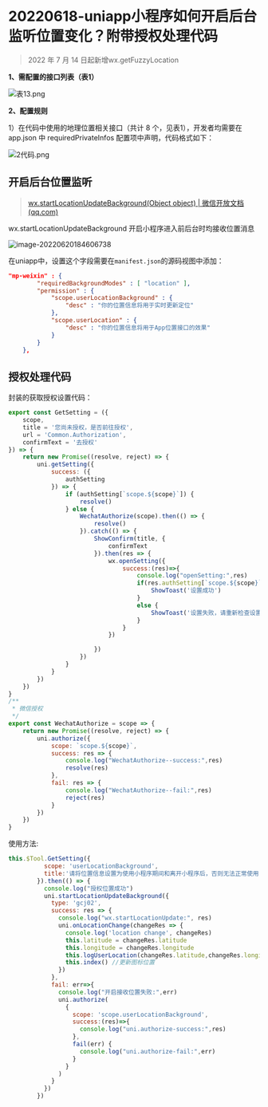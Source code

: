 # 20220618-uniapp小程序如何开启后台监听位置变化？附带授权处理代码

>  2022 年 7 月 14 日起新增wx.getFuzzyLocation



**1、需配置的接口列表（表1）**

![表13.png](https://s2.loli.net/2022/07/07/YqgLBftn8DWXwc1.png)

**2、配置规则**

1）在代码中使用的地理位置相关接口（共计 8 个，见表1），开发者均需要在 app.json 中 requiredPrivateInfos 配置项中声明，代码格式如下：

![2代码.png](https://s2.loli.net/2022/07/07/wSZUB7IrCPd2pnh.png)

## 开启后台位置监听

> [wx.startLocationUpdateBackground(Object object) | 微信开放文档 (qq.com)](https://developers.weixin.qq.com/miniprogram/dev/api/location/wx.startLocationUpdateBackground.html)

wx.startLocationUpdateBackground  开启小程序进入前后台时均接收位置消息

![image-20220620184606738](https://s2.loli.net/2022/06/21/6itSz7b8fRDmpBh.png)

在uniapp中，设置这个字段需要在`manifest.json`的源码视图中添加：

```json
"mp-weixin" : {
        "requiredBackgroundModes" : [ "location" ],
        "permission" : {
            "scope.userLocationBackground" : {
                "desc" : "你的位置信息将用于实时更新定位"
            },
            "scope.userLocation" : {
                "desc" : "你的位置信息将用于App位置接口的效果"
            }
        }
    },
```

## 授权处理代码

封装的获取授权设置代码：

```js
export const GetSetting = ({
    scope,
    title = '您尚未授权，是否前往授权',
    url = 'Common.Authorization',
    confirmText = '去授权'
}) => {
    return new Promise((resolve, reject) => {
        uni.getSetting({
            success: ({
                authSetting
            }) => {
                if (authSetting[`scope.${scope}`]) {
                    resolve()
                } else {
                    WechatAuthorize(scope).then(() => {
                        resolve()
                    }).catch(() => {
                        ShowConfirm(title, {
                            confirmText
                        }).then(res => {
                            wx.openSetting({
                                success:(res)=>{
                                    console.log("openSetting:",res)
                                    if(res.authSetting[`scope.${scope}`]) {
                                        ShowToast('设置成功')
                                    }
                                    else {
                                        ShowToast('设置失败，请重新检查设置，否则将影响功能使用')
                                    }
                                }
                            })

                        })
                    })
                }
            }
        })
    })
}
/**
 * 微信授权
 */
export const WechatAuthorize = scope => {
	return new Promise((resolve, reject) => {
		uni.authorize({
			scope: `scope.${scope}`,
			success: res => {
        		console.log("WechatAuthorize--success:",res)
				resolve(res)
			},
			fail: res => {
        		console.log("WechatAuthorize--fail:",res)
				reject(res)
			}
		})
	})
}
```

使用方法:

```js
this.$Tool.GetSetting({
          scope: 'userLocationBackground',
          title:'请将位置信息设置为使用小程序期间和离开小程序后，否则无法正常使用'
        }).then(() => { 
          console.log("授权位置成功")
          uni.startLocationUpdateBackground({
            type: 'gcj02',
            success: res => {
              console.log("wx.startLocationUpdate:", res)
              uni.onLocationChange(changeRes => {
                console.log('location change', changeRes)
                this.latitude = changeRes.latitude
                this.longitude = changeRes.longitude
                this.logUserLocation(changeRes.latitude,changeRes.longitude) //上传位置
                this.index() //更新图标位置
              })
            },
            fail: err=>{
              console.log("开启接收位置失败:",err)
              uni.authorize(
                {
                  scope: 'scope.userLocationBackground',
                  success:(res)=>{
                    console.log("uni.authorize-success:",res)
                  },
                  fail(err) {
                    console.log("uni.authorize-fail:",err)
                  }
                }
              )
            }
          })
        })
```

​          
